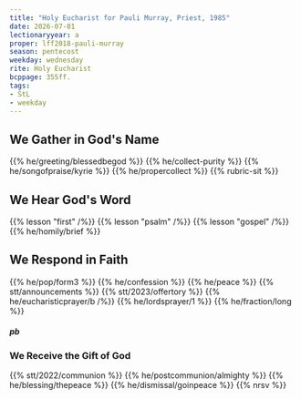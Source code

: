 ```yaml
---
title: "Holy Eucharist for Pauli Murray, Priest, 1985"
date: 2026-07-01
lectionaryyear: a
proper: lff2018-pauli-murray
season: pentecost
weekday: wednesday
rite: Holy Eucharist
bcppage: 355ff.
tags:
- StL
- weekday
---
```

## We Gather in God's Name
{{% he/greeting/blessedbegod %}}
{{% he/collect-purity %}}
{{% he/songofpraise/kyrie %}}
{{% he/propercollect %}}
{{% rubric-sit %}}
## We Hear God's Word
{{% lesson "first" /%}}
{{% lesson "psalm" /%}}
{{% lesson "gospel" /%}}
{{% he/homily/brief %}}
## We Respond in Faith
{{% he/pop/form3 %}}
{{% he/confession %}}
{{% he/peace %}}
{{% stt/announcements %}}
{{% stt/2023/offertory %}}
{{% he/eucharisticprayer/b /%}}
{{% he/lordsprayer/1 %}}
{{% he/fraction/long %}}
##### pb
### We Receive the Gift of God
{{% stt/2022/communion %}}
{{% he/postcommunion/almighty %}}
{{% he/blessing/thepeace %}}
{{% he/dismissal/goinpeace %}}
{{% nrsv %}}

